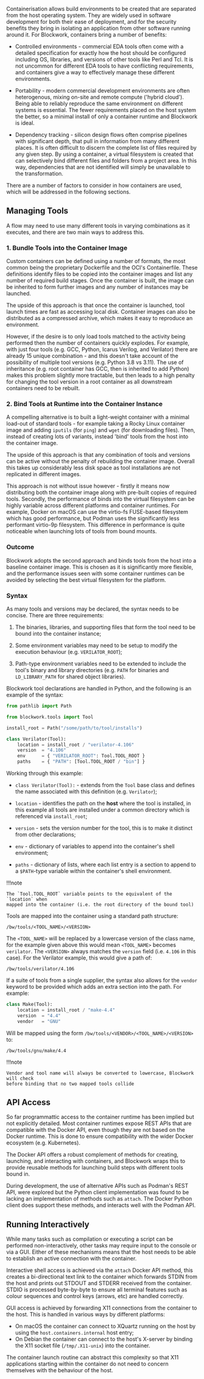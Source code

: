 Containerisation allows build environments to be created that are separated from
the host operating system. They are widely used in software development for both
their ease of deployment, and for the security benefits they bring in isolating
an application from other software running around it. For Blockwork, containers
bring a number of benefits:

 * Controlled environments - commercial EDA tools often come with a detailed
   specification for exactly how the host should be configured including OS,
   libraries, and versions of other tools like Perl and Tcl. It is not uncommon 
   for different EDA tools to have conflicting requirements, and containers give
   a way to effectively manage these different environments.

 * Portability - modern commercial development environments are often heterogenous,
   mixing on-site and remote compute ('hybrid cloud'). Being able to reliably 
   reproduce the same environment on different systems is essential. The fewer 
   requirements placed on the host system the better, so a minimal install of
   only a container runtime and Blockwork is ideal.

 * Dependency tracking - silicon design flows often comprise pipelines with 
   significant depth, that pull in information from many different places. It is
   often difficult to discern the complete list of files required by any given
   step. By using a container, a virtual filesystem is created that can selectively
   bind different files and folders from a project area. In this way, dependencies
   that are not identified will simply be unavailable to the transformation.

There are a number of factors to consider in how containers are used, which will
be addressed in the following sections.

## Managing Tools

A flow may need to use many different tools in varying combinations as it executes,
and there are two main ways to address this.

### 1. Bundle Tools into the Container Image

Custom containers can be defined using a number of formats, the most common being
the proprietary Dockerfile and the OCI's Containerfile. These definitions identify
files to be copied into the container images and list any number of required build
stages. Once the container is built, the image can be inherited to form further 
images and any number of instances may be launched. 

The upside of this approach is that once the container is launched, tool launch
times are fast as accessing local disk. Container images can also be distributed
as a compressed archive, which makes it easy to reproduce an environment.

However, if the desire is to only load tools matched to the activity being performed
then the number of containers quickly explodes. For example, with just four tools 
(e.g. GCC, Python, Icarus Verilog, and Verilator) there are already 15 unique 
combination - and this doesn't take account of the possibility of multiple tool 
versions (e.g. Python 3.8 vs 3.11). The use of inheritance (e.g. root container has 
GCC, then is inherited to add Python) makes this problem slightly more tractable,
but then leads to a high penalty for changing the tool version in a root container as
all downstream containers need to be rebuilt.

### 2. Bind Tools at Runtime into the Container Instance

A compelling alternative is to built a light-weight container with a minimal load-out
of standard tools - for example taking a Rocky Linux container image and adding
`iputils` (for `ping`) and `wget` (for downloading files). Then, instead of creating
lots of variants, instead 'bind' tools from the host into the container image. 

The upside of this approach is that any combination of tools and versions can be 
active without the penalty of rebuilding the container image. Overall this takes up
considerably less disk space as tool installations are not replicated in different
images.

This approach is not without issue however - firstly it means now distributing both
the container image along with pre-built copies of required tools. Secondly, the 
performance of binds into the virtual filesystem can be highly variable across
different platforms and container runtimes. For example, Docker on macOS can use the
virtio-fs FUSE-based filesystem which has good performance, but Podman uses the 
significantly less performant virtio-9p filesystem. This difference in performance
is quite noticeable when launching lots of tools from bound mounts.

### Outcome

Blockwork adopts the second approach and binds tools from the host into a baseline
container image. This is chosen as it is significantly more flexible, and the 
performance issues seen with some container runtimes can be avoided by selecting
the best virtual filesystem for the platform.

### Syntax

As many tools and versions may be declared, the syntax needs to be concise. There
are three requirements:

 1. The binaries, libraries, and supporting files that form the tool need to be
    bound into the container instance;

 2. Some environment variables may need to be setup to modify the execution 
    behaviour (e.g. `VERILATOR_ROOT`);

 3. Path-type environment variables need to be extended to include the tool's
    binary and library directories (e.g. `PATH` for binaries and 
    `LD_LIBRARY_PATH` for shared object libraries).

Blockwork tool declarations are handled in Python, and the following is an example 
of the syntax:

```python
from pathlib import Path

from blockwork.tools import Tool

install_root = Path("/some/path/to/tool/installs")

class Verilator(Tool):
    location = install_root / "verilator-4.106"
    version  = "4.106"
    env      = { "VERILATOR_ROOT": Tool.TOOL_ROOT }
    paths    = { "PATH": [Tool.TOOL_ROOT / "bin"] }
```

Working through this example:

 * `class Verilator(Tool):` - extends from the `Tool` base class and defines the
   name associated with this definition (e.g. `Verilator`);

 * `location` - identifies the path on the **host** where the tool is installed,
   in this example all tools are installed under a common directory which is
   referenced via `install_root`;

 * `version` - sets the version number for the tool, this is to make it distinct
   from other declarations;

 * `env` - dictionary of variables to append into the container's shell environment;

 * `paths` - dictionary of lists, where each list entry is a section to append to
   a `$PATH`-type variable within the container's shell environment.

!!!note

    The `Tool.TOOL_ROOT` variable points to the equivalent of the `location` when
    mapped into the container (i.e. the root directory of the bound tool)

Tools are mapped into the container using a standard path structure:

`/bw/tools/<TOOL_NAME>/<VERSION>`

The `<TOOL_NAME>` will be replaced by a lowercase version of the class name, for
the example given above this would mean `<TOOL_NAME>` becomes `verilator`. The
`<VERSION>` always matches the `version` field (i.e. `4.106` in this case). For the
Verilator example, this would give a path of:

`/bw/tools/verilator/4.106`

If a suite of tools from a single supplier, the syntax also allows for the `vendor`
keyword to be provided which adds an extra section into the path. For example:

```python
class Make(Tool):
    location = install_root / "make-4.4"
    version  = "4.4"
    vendor   = "GNU"
```

Will be mapped using the form `/bw/tools/<VENDOR>/<TOOL_NAME>/<VERSION>` to:

`/bw/tools/gnu/make/4.4`

!!!note

    Vendor and tool name will always be converted to lowercase, Blockwork will check
    before binding that no two mapped tools collide

## API Access

So far programmattic access to the container runtime has been implied but not 
explicitly detailed. Most container runtimes expose REST APIs that are compatible
with the Docker API, even though they are not based on the Docker runtime. This is
done to ensure compatibility with the wider Docker ecosystem (e.g. Kubernetes).

The Docker API offers a robust complement of methods for creating, launching, and
interacting with containers, and Blockwork wraps this to provide reusable methods
for launching build steps with different tools bound in.

During development, the use of alternative APIs such as Podman's REST API, were
explored but the Python client implementation was found to be lacking an 
implementation of methods such as `attach`. The Docker Python client does support
these methods, and interacts well with the Podman API.

## Running Interactively

While many tasks such as compilation or executing a script can be performed 
non-interactively, other tasks may require input to the console or via a GUI. Either
of these mechanisms means that the host needs to be able to establish an active 
connection with the container. 

Interactive shell access is achieved via the `attach` Docker API method, this 
creates a bi-directional text link to the container which forwards STDIN from the
host and prints out STDOUT and STDERR received from the container. STDIO is 
processed byte-by-byte to ensure all terminal features such as colour sequences
and control keys (arrows, etc) are handled correctly.

GUI access is achieved by forwarding X11 connections from the container to the host.
This is handled in various ways by different platforms:

 * On macOS the container can connect to XQuartz running on the host by using
   the `host.containers.internal` host entry;
 * On Debian the container can connect to the host's X-server by binding the
   X11 socket file (`/tmp/.X11-unix`) into the container.

The container launch routine can abstract this complexity so that X11 applications
starting within the container do not need to concern themselves with the behaviour
of the host.
